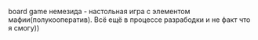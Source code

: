 board game немезида - настольная игра с элементом мафии(полукооператив). 
Всё ещё в процессе разрабодки и не факт что я смогу))